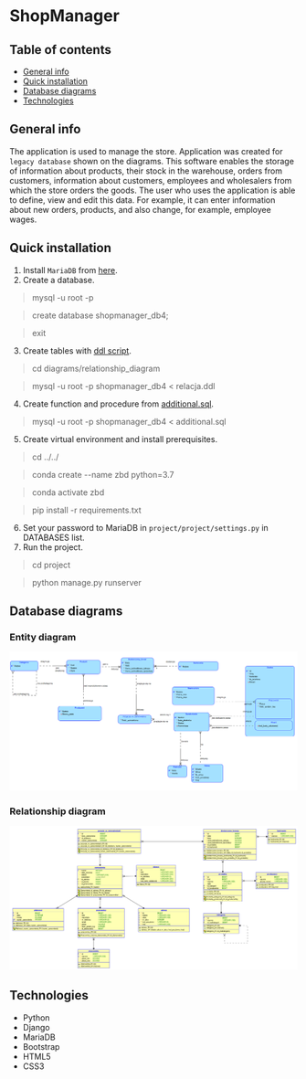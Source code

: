 # ShopManager


## Table of contents
* [General info](#general-info)
* [Quick installation](#quick-installation)
* [Database diagrams](#database-diagrams)
* [Technologies](#technologies)

## General info
The application is used to manage the store. Application was created for <code>legacy database</code> shown on the diagrams. This software enables the storage of information about products, their stock in the warehouse, orders from customers, information about customers, employees and wholesalers from which the store orders the goods. The user who uses the application is able to define, view and edit this data. For example, it can enter information about new orders, products, and also change, for example, employee wages.

## Quick installation
1. Install <code>MariaDB</code> from [here](https://www.mariadbtutorial.com/getting-started/install-mariadb/).
2. Create a database.
> mysql -u root -p

> create database shopmanager_db4;

> exit

3. Create tables with [ddl script](https://github.com/Endrju00/Projekt-ZBD/blob/main/diagrams/relationship_diagram/relacja.ddl).
> cd diagrams/relationship_diagram

> mysql -u root -p shopmanager_db4 < relacja.ddl
4. Create function and procedure from [additional.sql](https://github.com/Endrju00/Projekt-ZBD/blob/main/diagrams/relationship_diagram/additional.sql).
> mysql -u root -p shopmanager_db4 < additional.sql
5. Create virtual environment and install prerequisites.
> cd ../../

>conda create --name zbd python=3.7

> conda activate zbd

> pip install -r requirements.txt
6. Set your password to MariaDB in <code>project/project/settings.py</code> in DATABASES list.
6. Run the project.
> cd project 

> python manage.py runserver

## Database diagrams

### Entity diagram
![](diagrams/entity_diagram/diagram_zwiazkow_encji.png)

### Relationship diagram
![](diagrams/relationship_diagram/schemat_relacyjny.png)

## Technologies
* Python
* Django
* MariaDB
* Bootstrap
* HTML5
* CSS3
